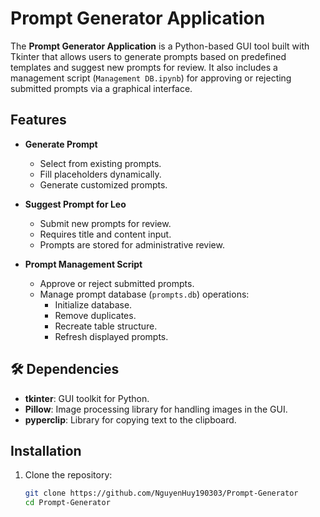 # Prompt Generator Application

The **Prompt Generator Application** is a Python-based GUI tool built with Tkinter that allows users to generate prompts based on predefined templates and suggest new prompts for review. It also includes a management script (`Management DB.ipynb`) for approving or rejecting submitted prompts via a graphical interface.

## Features

- **Generate Prompt**
  - Select from existing prompts.
  - Fill placeholders dynamically.
  - Generate customized prompts.

- **Suggest Prompt for Leo**
  - Submit new prompts for review.
  - Requires title and content input.
  - Prompts are stored for administrative review.

- **Prompt Management Script**
  - Approve or reject submitted prompts.
  - Manage prompt database (`prompts.db`) operations:
    - Initialize database.
    - Remove duplicates.
    - Recreate table structure.
    - Refresh displayed prompts.

## 🛠️ Dependencies

- **tkinter**: GUI toolkit for Python.
- **Pillow**: Image processing library for handling images in the GUI.
- **pyperclip**: Library for copying text to the clipboard.

## Installation

1. Clone the repository:

   ```bash
   git clone https://github.com/NguyenHuy190303/Prompt-Generator
   cd Prompt-Generator

